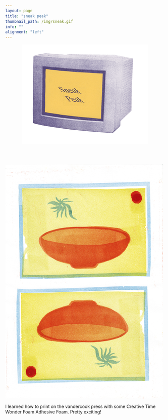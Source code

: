 ```yaml
---
layout: page
title: "sneak peak"
thumbnail_path: /img/sneak.gif
info: ""
alignment: "left"
---
```


<div class="thumbnail-image" style="display: flex; justify-content: center;" >
	 <img src="/img/sneak.gif">
</div>


<br/>
<br/>
<br/>

![](/img/sneakpeak/soft.png)

I learned how to print on the vandercook press with some Creative Time Wonder Foam Adhesive Foam. Pretty exciting!

